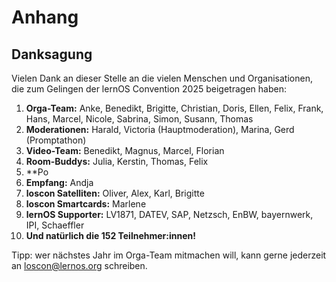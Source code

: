 # Anhang
## Danksagung
Vielen Dank an dieser Stelle an die vielen Menschen und Organisationen, die zum Gelingen der lernOS Convention 2025 beigetragen haben:

1. **Orga-Team:** Anke, Benedikt, Brigitte, Christian, Doris, Ellen, Felix, Frank, Hans, Marcel, Nicole, Sabrina, Simon, Susann, Thomas
1. **Moderationen:** Harald, Victoria (Hauptmoderation), Marina, Gerd (Promptathon)
1. **Video-Team:** Benedikt, Magnus, Marcel, Florian
1. **Room-Buddys:** Julia, Kerstin, Thomas, Felix
1. **Po
1. **Empfang:** Andja
1. **loscon Satelliten:** Oliver, Alex, Karl, Brigitte
1. **loscon Smartcards:** Marlene
1. **lernOS Supporter:** LV1871, DATEV, SAP, Netzsch, EnBW, bayernwerk, IPI, Schaeffler
1. **Und natürlich die 152 Teilnehmer:innen!**

Tipp: wer nächstes Jahr im Orga-Team mitmachen will, kann gerne jederzeit an [loscon@lernos.org](mailto:loscon@lernos.org?subject=Interesse%20loscon%20Orga-Team) schreiben.
